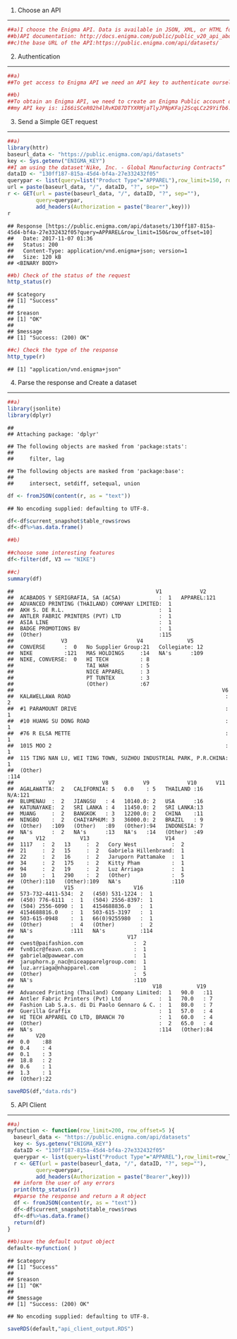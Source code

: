 1. Choose an API
----------------

``` r
##a)I choose the Enigma API. Data is available in JSON, XML, or HTML format. Enigma API provides thousands of various public data sources. For example, Nike, Inc. - Global Manufacturing Contracts data includes key information such as names and locations of factories, contact information and types of products manufactured. 
##b)API documentation: http://docs.enigma.com/public/public_v20_api_about.html
##c)the base URL of the API:https://public.enigma.com/api/datasets/
```

2. Authentication
-----------------

``` r
##a)
##To get access to Enigma API we need an API key to authenticate ourselves. And we need to pass the authentication information in the HEADER of the request.

##b) 
##To obtain an Enigma API, we need to create an Enigma Public account on https://public.enigma.com/.
##my API key is: iI66iSCeR02h4lRvKD87DTYXRMjaTlyJPNpKFaj2ScqLCz29Yifb6. Then I put it in my .Renviron file.
```

3. Send a Simple GET request
----------------------------

``` r
##a) 
library(httr)
baseurl_data <- "https://public.enigma.com/api/datasets"
key <- Sys.getenv("ENIGMA_KEY")
##I am using the dataset'Nike, Inc. - Global Manufacturing Contracts“
dataID <- "130ff187-815a-45d4-bf4a-27e332432f05" 
querypar <- list(query=list("Product Type"="APPAREL"),row_limit=150, row_offset=10)
url = paste(baseurl_data, "/", dataID, "?", sep="")
r <- GET(url = paste(baseurl_data, "/", dataID, "?", sep=""),
         query=querypar,
         add_headers(Authorization = paste("Bearer",key)))
r
```

    ## Response [https://public.enigma.com/api/datasets/130ff187-815a-45d4-bf4a-27e332432f05?query=APPAREL&row_limit=150&row_offset=10]
    ##   Date: 2017-11-07 01:36
    ##   Status: 200
    ##   Content-Type: application/vnd.enigma+json; version=1
    ##   Size: 120 kB
    ## <BINARY BODY>

``` r
##b) Check of the status of the request
http_status(r)
```

    ## $category
    ## [1] "Success"
    ## 
    ## $reason
    ## [1] "OK"
    ## 
    ## $message
    ## [1] "Success: (200) OK"

``` r
##c) Check the type of the response
http_type(r)
```

    ## [1] "application/vnd.enigma+json"

4. Parse the response and Create a dataset
------------------------------------------

``` r
##a)
library(jsonlite)
library(dplyr)
```

    ## 
    ## Attaching package: 'dplyr'

    ## The following objects are masked from 'package:stats':
    ## 
    ##     filter, lag

    ## The following objects are masked from 'package:base':
    ## 
    ##     intersect, setdiff, setequal, union

``` r
df <- fromJSON(content(r, as = "text"))
```

    ## No encoding supplied: defaulting to UTF-8.

``` r
df<-df$current_snapshot$table_rows$rows
df<-df%>%as.data.frame()

##b)

##choose some interesting features
df<-filter(df, V3 == "NIKE")

##c)
summary(df)
```

    ##                                             V1            V2     
    ##  ACABADOS Y SERIGRAFIA, SA (ACSA)            :  1   APPAREL:121  
    ##  ADVANCED PRINTING (THAILAND) COMPANY LIMITED:  1                
    ##  AKH S. DE R.L.                              :  1                
    ##  ANTLER FABRIC PRINTERS (PVT) LTD            :  1                
    ##  ASIA LINE                                   :  1                
    ##  BADGE PROMOTIONS BV                         :  1                
    ##  (Other)                                     :115                
    ##               V3                      V4              V5     
    ##  CONVERSE      :  0   No Supplier Group:21   Collegiate: 12  
    ##  NIKE          :121   MAS HOLDINGS     :14   NA's      :109  
    ##  NIKE, CONVERSE:  0   HI TECH          : 8                   
    ##                       TAI WAH          : 5                   
    ##                       NICE APPAREL     : 3                   
    ##                       PT TUNTEX        : 3                   
    ##                       (Other)          :67                   
    ##                                                                  V6     
    ##  KALAWELLAWA ROAD                                                 :  2  
    ##  #1 PARAMOUNT DRIVE                                               :  1  
    ##  #10 HUANG SU DONG ROAD                                           :  1  
    ##  #76 R ELSA METTE                                                 :  1  
    ##  1015 MOO 2                                                       :  1  
    ##  115 TING NAN LU, WEI TING TOWN, SUZHOU INDUSTRIAL PARK, P.R.CHINA:  1  
    ##  (Other)                                                          :114  
    ##           V7               V8           V9            V10      V11     
    ##  AGALAWATTA:  2   CALIFORNIA: 5   0.0    : 5   THAILAND :16   N/A:121  
    ##  BLUMENAU  :  2   JIANGSU   : 4   10140.0: 2   USA      :16            
    ##  KATUNAYAKE:  2   SRI LANKA : 4   11450.0: 2   SRI LANKA:13            
    ##  MUANG     :  2   BANGKOK   : 3   12200.0: 2   CHINA    :11            
    ##  NINGBO    :  2   CHAIYAPHUM: 3   36000.0: 2   BRAZIL   : 9            
    ##  (Other)   :109   (Other)   :89   (Other):94   INDONESIA: 7            
    ##  NA's      :  2   NA's      :13   NA's   :14   (Other)  :49            
    ##       V12           V13                        V14     
    ##  1117   :  2   13     :  2   Cory West           :  2  
    ##  21     :  2   15     :  2   Gabriela Hillenbrand:  1  
    ##  22     :  2   16     :  2   Jaruporn Pattamake  :  1  
    ##  34     :  2   175    :  2   Kitty Pham          :  1  
    ##  94     :  2   19     :  2   Luz Arriaga         :  1  
    ##  10     :  1   290    :  2   (Other)             :  5  
    ##  (Other):110   (Other):109   NA's                :110  
    ##                V15                   V16     
    ##  573-732-4411-534:  2   (450) 531-1224 :  1  
    ##  (450) 776-6111  :  1   (504) 2556-8397:  1  
    ##  (504) 2556-6090 :  1   4154688836.0   :  1  
    ##  4154688816.0    :  1   503-615-3197   :  1  
    ##  503-615-0948    :  1   66(0)9255980   :  1  
    ##  (Other)         :  4   (Other)        :  2  
    ##  NA's            :111   NA's           :114  
    ##                                    V17     
    ##  cwest@paifashion.com                :  2  
    ##  fvn01cr@feavn.com.vn                :  1  
    ##  gabriela@pawwear.com                :  1  
    ##  jaruphorn.p_nac@niceapparelgroup.com:  1  
    ##  luz.arriaga@nhapparel.com           :  1  
    ##  (Other)                             :  5  
    ##  NA's                                :110  
    ##                                            V18           V19    
    ##  Advanced Printing (Thailand) Company Limited:  1   90.0   :11  
    ##  Antler Fabric Printers (Pvt) Ltd            :  1   70.0   : 7  
    ##  Fashion Lab S.a.s. di Di Paolo Gennaro & C. :  1   80.0   : 7  
    ##  Guerilla Graffix                            :  1   57.0   : 4  
    ##  HI TECH APPAREL CO LTD, BRANCH 70           :  1   60.0   : 4  
    ##  (Other)                                     :  2   65.0   : 4  
    ##  NA's                                        :114   (Other):84  
    ##       V20    
    ##  0.0    :88  
    ##  0.4    : 4  
    ##  0.1    : 3  
    ##  18.8   : 2  
    ##  0.6    : 1  
    ##  1.3    : 1  
    ##  (Other):22

``` r
saveRDS(df,"data.rds")
```

5. API Client
-------------

``` r
##a)
myfunction <- function(row_limit=200, row_offset=5 ){
  baseurl_data <- "https://public.enigma.com/api/datasets"
  key <- Sys.getenv("ENIGMA_KEY")
  dataID <- "130ff187-815a-45d4-bf4a-27e332432f05" 
  querypar <- list(query=list("Product Type"="APPAREL"),row_limit=row_limit, row_offset=row_offset)
  r <- GET(url = paste(baseurl_data, "/", dataID, "?", sep=""),
         query=querypar,
         add_headers(Authorization = paste("Bearer",key)))
  ## inform the user of any errors
  print(http_status(r))
  ##parse the response and return a R object 
  df <- fromJSON(content(r, as = "text"))
  df<-df$current_snapshot$table_rows$rows
  df<-df%>%as.data.frame()
  return(df)
}

##b)save the default output object
default<-myfunction( )
```

    ## $category
    ## [1] "Success"
    ## 
    ## $reason
    ## [1] "OK"
    ## 
    ## $message
    ## [1] "Success: (200) OK"

    ## No encoding supplied: defaulting to UTF-8.

``` r
saveRDS(default,"api_client_output.RDS")
```

